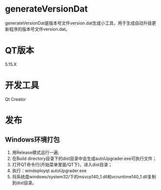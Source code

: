 # generateVersionDat
generateVersionDat是版本号文件version.dat生成小工具，用于生成自动升级更新程序的版本号文件version.dat。

# QT版本
5.15.X

# 开发工具
 Qt Creator
 
# 发布
## Windows环境打包
1. 用Release模式运行一遍;
2. 在Build directory目录下的dist目录中会生成autoUpgrader.exe可执行文件；
3. 打开QT命令行(开始菜单里面/QT下)，进入dist目录；
4. 执行：windeployqt autoUpgrader.exe
5. 将系统盘windows/system32/下的msvcp140_1.dll和vcruntime140_1.dll复制到dist目录。


